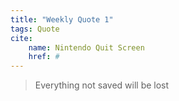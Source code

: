 ```yaml
---
title: "Weekly Quote 1"
tags: Quote
cite:
    name: Nintendo Quit Screen
    href: #
---
```


> Everything not saved will be lost